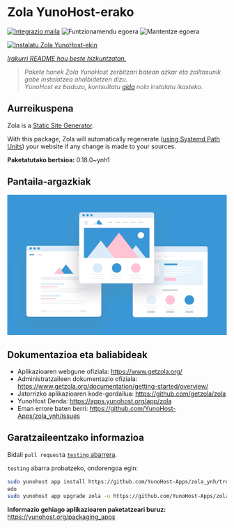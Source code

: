 <!--
Ohart ongi: README hau automatikoki sortu da <https://github.com/YunoHost/apps/tree/master/tools/readme_generator>ri esker
EZ editatu eskuz.
-->

# Zola YunoHost-erako

[![Integrazio maila](https://dash.yunohost.org/integration/zola.svg)](https://dash.yunohost.org/appci/app/zola) ![Funtzionamendu egoera](https://ci-apps.yunohost.org/ci/badges/zola.status.svg) ![Mantentze egoera](https://ci-apps.yunohost.org/ci/badges/zola.maintain.svg)

[![Instalatu Zola YunoHost-ekin](https://install-app.yunohost.org/install-with-yunohost.svg)](https://install-app.yunohost.org/?app=zola)

*[Irakurri README hau beste hizkuntzatan.](./ALL_README.md)*

> *Pakete honek Zola YunoHost zerbitzari batean azkar eta zailtasunik gabe instalatzea ahalbidetzen dizu.*  
> *YunoHost ez baduzu, kontsultatu [gida](https://yunohost.org/install) nola instalatu ikasteko.*

## Aurreikuspena

Zola is a [Static Site Generator](https://en.wikipedia.org/wiki/Static_site_generator).

With this package, Zola will automatically regenerate ([using Systemd Path Units](https://www.putorius.net/systemd-path-units.html)) your website if any change is made to your sources.


**Paketatutako bertsioa:** 0.18.0~ynh1

## Pantaila-argazkiak

![Zola(r)en pantaila-argazkia](./doc/screenshots/example.jpg)

## Dokumentazioa eta baliabideak

- Aplikazioaren webgune ofiziala: <https://www.getzola.org/>
- Administratzaileen dokumentazio ofiziala: <https://www.getzola.org/documentation/getting-started/overview/>
- Jatorrizko aplikazioaren kode-gordailua: <https://github.com/getzola/zola>
- YunoHost Denda: <https://apps.yunohost.org/app/zola>
- Eman errore baten berri: <https://github.com/YunoHost-Apps/zola_ynh/issues>

## Garatzaileentzako informazioa

Bidali `pull request`a [`testing` abarrera](https://github.com/YunoHost-Apps/zola_ynh/tree/testing).

`testing` abarra probatzeko, ondorengoa egin:

```bash
sudo yunohost app install https://github.com/YunoHost-Apps/zola_ynh/tree/testing --debug
edo
sudo yunohost app upgrade zola -u https://github.com/YunoHost-Apps/zola_ynh/tree/testing --debug
```

**Informazio gehiago aplikazioaren paketatzeari buruz:** <https://yunohost.org/packaging_apps>
